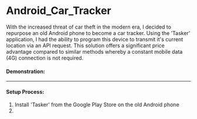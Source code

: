 # Android_Car_Tracker
With the increased threat of car theft in the modern era, I decided to repurpose an old Android phone to become a car tracker. Using the 'Tasker' application, I had the ability to program this device to transmit it's current location via an API request. This solution offers a significant price advantage compared to similar methods whereby a constant mobile data (4G) connection is not required. 

#### Demonstration:

-------------------------------------------------------------------------------------------------------------------------------

#### Setup Process:

1. Install 'Tasker' from the Google Play Store on the old Android phone
2. 
